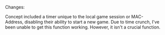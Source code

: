 Changes:

Concept included a timer unique to the local game session or MAC-Address, disabling their ability to start a new game.
Due to time crunch, I've been unable to get this function working. However, it isn't a crucial function.
